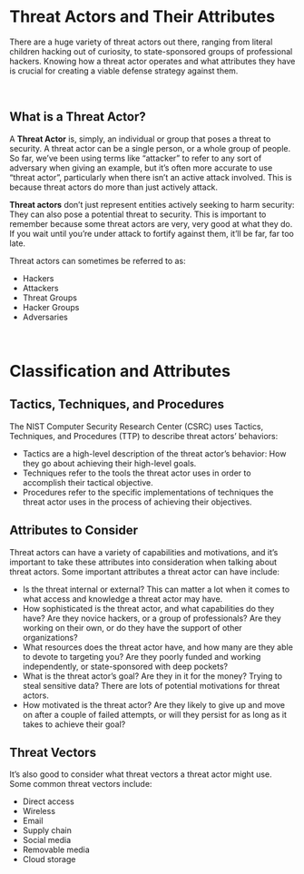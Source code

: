 # Threat Actors and Their Attributes
There are a huge variety of threat actors out there, ranging from literal children hacking out of curiosity, to state-sponsored groups of professional hackers. Knowing how a threat actor operates and what attributes they have is crucial for creating a viable defense strategy against them.

<br>

## **What is a Threat Actor?**
A **Threat Actor** is, simply, an individual or group that poses a threat to security. A threat actor can be a single person, or a whole group of people. So far, we’ve been using terms like “attacker” to refer to any sort of adversary when giving an example, but it’s often more accurate to use “threat actor”, particularly when there isn’t an active attack involved. This is because threat actors do more than just actively attack.

**Threat actors** don’t just represent entities actively seeking to harm security: They can also pose a potential threat to security. This is important to remember because some threat actors are very, very good at what they do. If you wait until you’re under attack to fortify against them, it’ll be far, far too late.

Threat actors can sometimes be referred to as:

- Hackers
- Attackers
- Threat Groups
- Hacker Groups
- Adversaries

<br>

# Classification and Attributes

## **Tactics, Techniques, and Procedures**
The NIST Computer Security Research Center (CSRC) uses Tactics, Techniques, and Procedures (TTP) to describe threat actors’ behaviors:
- Tactics are a high-level description of the threat actor’s behavior: How they go about achieving their high-level goals.
- Techniques refer to the tools the threat actor uses in order to accomplish their tactical objective.
- Procedures refer to the specific implementations of techniques the threat actor uses in the process of achieving their objectives.

## **Attributes to Consider**
Threat actors can have a variety of capabilities and motivations, and it’s important to take these attributes into consideration when talking about threat actors. Some important attributes a threat actor can have include:
- Is the threat internal or external? This can matter a lot when it comes to what access and knowledge a threat actor may have.
- How sophisticated is the threat actor, and what capabilities do they have? Are they novice hackers, or a group of professionals? Are they working on their own, or do they have the support of other organizations?
- What resources does the threat actor have, and how many are they able to devote to targeting you? Are they poorly funded and working independently, or state-sponsored with deep pockets?
- What is the threat actor’s goal? Are they in it for the money? Trying to steal sensitive data? There are lots of potential motivations for threat actors.
- How motivated is the threat actor? Are they likely to give up and move on after a couple of failed attempts, or will they persist for as long as it takes to achieve their goal?

## **Threat Vectors**
It’s also good to consider what threat vectors a threat actor might use. Some common threat vectors include:
- Direct access
- Wireless
- Email
- Supply chain
- Social media
- Removable media
- Cloud storage
